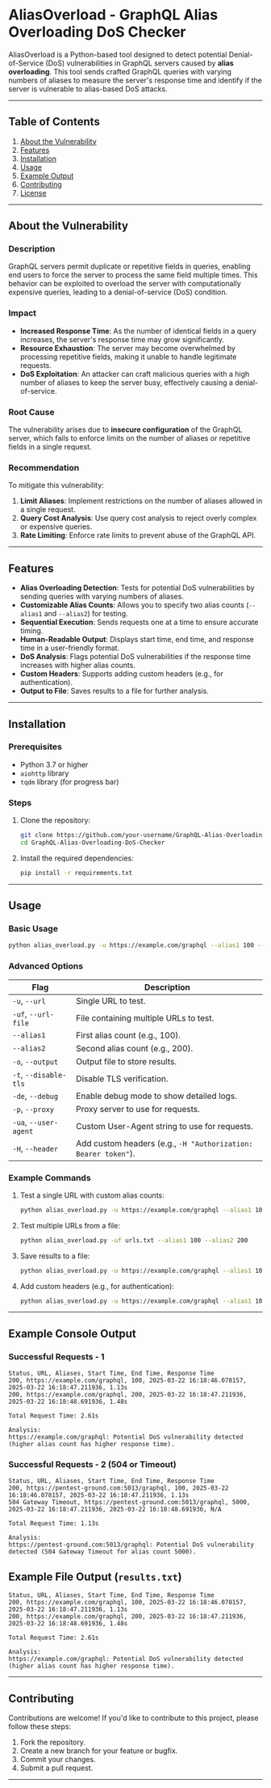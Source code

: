 # AliasOverload - GraphQL Alias Overloading DoS Checker

AliasOverload is a Python-based tool designed to detect potential Denial-of-Service (DoS) vulnerabilities in GraphQL servers caused by **alias overloading**. This tool sends crafted GraphQL queries with varying numbers of aliases to measure the server's response time and identify if the server is vulnerable to alias-based DoS attacks.

---

## Table of Contents
1. [About the Vulnerability](#about-the-vulnerability)
2. [Features](#features)
3. [Installation](#installation)
4. [Usage](#usage)
5. [Example Output](#example-output)
6. [Contributing](#contributing)
7. [License](#license)

---

## About the Vulnerability

### Description
GraphQL servers permit duplicate or repetitive fields in queries, enabling end users to force the server to process the same field multiple times. This behavior can be exploited to overload the server with computationally expensive queries, leading to a denial-of-service (DoS) condition.

### Impact
- **Increased Response Time**: As the number of identical fields in a query increases, the server's response time may grow significantly.
- **Resource Exhaustion**: The server may become overwhelmed by processing repetitive fields, making it unable to handle legitimate requests.
- **DoS Exploitation**: An attacker can craft malicious queries with a high number of aliases to keep the server busy, effectively causing a denial-of-service.

### Root Cause
The vulnerability arises due to **insecure configuration** of the GraphQL server, which fails to enforce limits on the number of aliases or repetitive fields in a single request.

### Recommendation
To mitigate this vulnerability:
1. **Limit Aliases**: Implement restrictions on the number of aliases allowed in a single request.
2. **Query Cost Analysis**: Use query cost analysis to reject overly complex or expensive queries.
3. **Rate Limiting**: Enforce rate limits to prevent abuse of the GraphQL API.

---

## Features
- **Alias Overloading Detection**: Tests for potential DoS vulnerabilities by sending queries with varying numbers of aliases.
- **Customizable Alias Counts**: Allows you to specify two alias counts (`--alias1` and `--alias2`) for testing.
- **Sequential Execution**: Sends requests one at a time to ensure accurate timing.
- **Human-Readable Output**: Displays start time, end time, and response time in a user-friendly format.
- **DoS Analysis**: Flags potential DoS vulnerabilities if the response time increases with higher alias counts.
- **Custom Headers**: Supports adding custom headers (e.g., for authentication).
- **Output to File**: Saves results to a file for further analysis.

---

## Installation

### Prerequisites
- Python 3.7 or higher
- `aiohttp` library
- `tqdm` library (for progress bar)

### Steps
1. Clone the repository:
   ```bash
   git clone https://github.com/your-username/GraphQL-Alias-Overloading-DoS-Checker.git
   cd GraphQL-Alias-Overloading-DoS-Checker
   ```

2. Install the required dependencies:
   ```bash
   pip install -r requirements.txt
   ```

---

## Usage

### Basic Usage
```bash
python alias_overload.py -u https://example.com/graphql --alias1 100 --alias2 200
```

### Advanced Options
| Flag                  | Description                                                                 |
|-----------------------|-----------------------------------------------------------------------------|
| `-u`, `--url`         | Single URL to test.                                                         |
| `-uf`, `--url-file`   | File containing multiple URLs to test.                                      |
| `--alias1`            | First alias count (e.g., 100).                                              |
| `--alias2`            | Second alias count (e.g., 200).                                             |
| `-o`, `--output`      | Output file to store results.                                               |
| `-t`, `--disable-tls` | Disable TLS verification.                                                   |
| `-de`, `--debug`      | Enable debug mode to show detailed logs.                                    |
| `-p`, `--proxy`       | Proxy server to use for requests.                                           |
| `-ua`, `--user-agent` | Custom User-Agent string to use for requests.                               |
| `-H`, `--header`      | Add custom headers (e.g., `-H "Authorization: Bearer token"`).              |

### Example Commands
1. Test a single URL with custom alias counts:
   ```bash
   python alias_overload.py -u https://example.com/graphql --alias1 100 --alias2 200
   ```

2. Test multiple URLs from a file:
   ```bash
   python alias_overload.py -uf urls.txt --alias1 100 --alias2 200
   ```

3. Save results to a file:
   ```bash
   python alias_overload.py -u https://example.com/graphql --alias1 100 --alias2 200 -o results.txt
   ```

4. Add custom headers (e.g., for authentication):
   ```bash
   python alias_overload.py -u https://example.com/graphql --alias1 100 --alias2 200 -H "Authorization: Bearer token"
   ```

---

## Example Console Output

### Successful Requests - 1
```
Status, URL, Aliases, Start Time, End Time, Response Time
200, https://example.com/graphql, 100, 2025-03-22 16:18:46.078157, 2025-03-22 16:18:47.211936, 1.13s
200, https://example.com/graphql, 200, 2025-03-22 16:18:47.211936, 2025-03-22 16:18:48.691936, 1.48s

Total Request Time: 2.61s

Analysis:
https://example.com/graphql: Potential DoS vulnerability detected (higher alias count has higher response time).
```

### Successful Requests - 2 (504 or Timeout)
```
Status, URL, Aliases, Start Time, End Time, Response Time
200, https://pentest-ground.com:5013/graphql, 100, 2025-03-22 16:18:46.078157, 2025-03-22 16:18:47.211936, 1.13s
504 Gateway Timeout, https://pentest-ground.com:5013/graphql, 5000, 2025-03-22 16:18:47.211936, 2025-03-22 16:18:48.691936, N/A

Total Request Time: 1.13s

Analysis:
https://pentest-ground.com:5013/graphql: Potential DoS vulnerability detected (504 Gateway Timeout for alias count 5000).
```

## Example File Output (`results.txt`)
```
Status, URL, Aliases, Start Time, End Time, Response Time
200, https://example.com/graphql, 100, 2025-03-22 16:18:46.078157, 2025-03-22 16:18:47.211936, 1.13s
200, https://example.com/graphql, 200, 2025-03-22 16:18:47.211936, 2025-03-22 16:18:48.691936, 1.48s

Total Request Time: 2.61s

Analysis:
https://example.com/graphql: Potential DoS vulnerability detected (higher alias count has higher response time).
```

---

## Contributing
Contributions are welcome! If you'd like to contribute to this project, please follow these steps:
1. Fork the repository.
2. Create a new branch for your feature or bugfix.
3. Commit your changes.
4. Submit a pull request.

---
